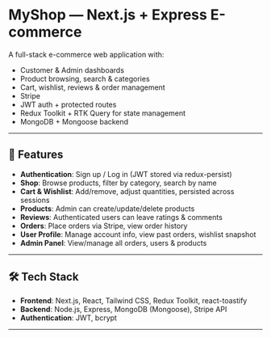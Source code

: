 # MyShop — Next.js + Express E-commerce


A full-stack e-commerce web application with:
- Customer & Admin dashboards  
- Product browsing, search & categories  
- Cart, wishlist, reviews & order management  
- Stripe 
- JWT auth + protected routes  
- Redux Toolkit + RTK Query for state management  
- MongoDB + Mongoose backend  

---

## 🚀 Features

- **Authentication**: Sign up / Log in (JWT stored via redux-persist)  
- **Shop**: Browse products, filter by category, search by name  
- **Cart & Wishlist**: Add/remove, adjust quantities, persisted across sessions  
- **Products**: Admin can create/update/delete products  
- **Reviews**: Authenticated users can leave ratings & comments  
- **Orders**: Place orders via Stripe, view order history  
- **User Profile**: Manage account info, view past orders, wishlist snapshot  
- **Admin Panel**: View/manage all orders, users & products  

---

## 🛠️ Tech Stack

- **Frontend**: Next.js, React, Tailwind CSS, Redux Toolkit, react-toastify  
- **Backend**: Node.js, Express, MongoDB (Mongoose), Stripe API  
- **Authentication**: JWT, bcrypt  

---


